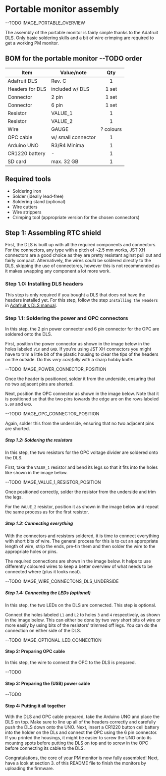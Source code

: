 # Portable monitor assembly

--TODO IMAGE_PORTABLE_OVERVIEW

The assembly of the portable monitor is fairly simple thanks to the Adafruit DLS. Only basic soldering skills and a bit of wire crimping are required to get a working PM monitor.

## BOM for the portable monitor --TODO order
| Item                     | Value/note         | Qty       |
| ------------------------ | ------------------ | :-------: |
| Adafruit DLS             | Rev. C             | 1         |
| Headers for DLS          | included w/ DLS    | 1 set     |
| Connector                | 2 pin              | 1 set     |
| Connector                | 6 pin              | 1 set     |
| Resistor                 | VALUE_1            | 1         |
| Resistor                 | VALUE_2            | 1         |
| Wire                     | GAUGE              | ? colours |
| OPC cable                | w/ small connector | 1         |
| Arduino UNO              | R3/R4 Minima       | 1         |
| CR1220 battery           | -                  | 1         |
| SD card                  | max. 32 GB         | 1         |

## Required tools
- Soldering iron
- Solder (ideally lead-free)
- Soldering stand (optional)
- Wire cutters
- Wire strippers
- Crimping tool (appropriate version for the chosen connectors)

## Step 1: Assembling RTC shield

First, the DLS is built up with all the required components and connectors. For the connectors, any type with a pitch of ~2.5 mm works, JST XH connectors are a good choice as they are pretty resistant aginst pull out and fairly compact. Alternatively, the wires _could_ be soldered directly to the DLS, skipping the use of connectores, however this is not recommended as it makes swapping any component a lot more work.

### Step 1.0: Installing DLS headers

This step is only required if you bought a DLS that does not have the headers installed yet. For this step, follow the step `Installing the Headers` in [Adafruit's DLS manual](https://cdn-learn.adafruit.com/downloads/pdf/adafruit-data-logger-shield.pdf).

### Step 1.1: Soldering the power and OPC connectors

In this step, the 2 pin power connector and 6 pin connector for the OPC are soldered onto the DLS. 

First, position the power connector as shown in the image below in the holes labeled `Vin` and `GND`. If you're using JST XH connectors you might have to trim a little bit of the plastic housing to clear the tips of the headers on the outside. Do this _very carefully_ with a sharp hobby knife.

--TODO IMAGE_POWER_CONNECTOR_POSITION 

Once the header is positioned, solder it from the underside, ensuring that no two adjacent pins are shorted.

Next, position the OPC connector as shown in the image below. Note that it is positioned so that the two pins towards the edge are on the rows labeled `5.0V` and `GND`.

--TODO IMAGE_OPC_CONNECTOR_POSITION

Again, solder this from the underside, ensuring that no two adjacent pins are shorted.

##### Step 1.2: Soldering the resistors

In this step, the two resistors for the OPC voltage divider are soldered onto the DLS.

First, take the `VALUE_1` resistor and bend its legs so that it fits into the holes like shown in the image below.

--TODO IMAGE_VALUE_1_RESISTOR_POSITION

Once positioned correctly, solder the resistor from the underside and trim the legs.

For the `VALUE_2` resistor, position it as shown in the image below and repeat the same process as for the first resistor.

##### Step 1.3: Connecting everything

With the connectors and resistors soldered, it is time to connect everything with short bits of wire. The general process for this is to cut an appropriate length of wire, strip the ends, pre-tin them and then solder the wire to the appropriate holes or pins.

The required connections are shown in the image below. It helps to use differently coloured wires to keep a better overview of what needs to be connected where (plus it looks neat).

--TODO IMAGE_WIRE_CONNECTONS_DLS_UNDERSIDE

##### Step 1.4: Connecting the LEDs (optional)

In this step, the two LEDs on the DLS are connected. This step is optional.

Connect the holes labeled `L1` and `L2` to holes `3` and `4` respectively, as shown in the image below. This can either be done by two _very_ short bits of wire or more easily by using bits of the resistors' trimmed off legs. You can do the connection on either side of the DLS.

--TODO IMAGE_OPTIONAL_LED_CONNECTION

#### Step 2: Preparing OPC cable

In this step, the wire to connect the OPC to the DLS is prepared.

--TODO

#### Step 3: Preparing the (USB) power cable

--TODO

#### Step 4: Putting it all together

With the DLS and OPC cable prepared, take the Arduino UNO and place the DLS on top. Make sure to line up all of the headers correctly and carefully push the DLS down onto the UNO. Next, insert a CR1220 button cell battery into the holder on the DLs and connect the OPC using the 6 pin connector. If you printed the housings, it might be easier to screw the UNO onto its mountng spots before putting the DLS on top and to screw in the OPC before connecting its cable to the DLS.

Congratulations, the core of your PM monitor is now fully assembled! Next, have a look at section 3. of this README file to finish the monitors by uploading the firmware.
